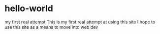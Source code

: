 # hello-world
my first real attempt
This is my first real attempt at using this site
I hope to use this site as a means to move into web dev
